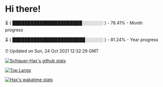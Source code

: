 # Hi there!

⏳ { ███████████████████████░░░░░░░ } - 78.41% - Month progress

⏳ { ████████████████████████░░░░░░ } - 81.24% - Year progress

⏰ Updated on Sun, 24 Oct 2021 12:32:29 GMT


[![Schlauer-Hax's github stats](https://github-readme-stats.vercel.app/api?username=Schlauer-Hax&show_icons=true&theme=dark&count_private=true)](https://github.com/Schlauer-Hax)


[![Top Langs](https://github-readme-stats.vercel.app/api/top-langs/?username=Schlauer-Hax&layout=compact&theme=dark)](https://github.com/Schlauer-Hax?tab=repositories)


[![Hax's wakatime stats](https://github-readme-stats.vercel.app/api/wakatime?username=Hax&theme=dark)](https://wakatime.com/@Hax)

